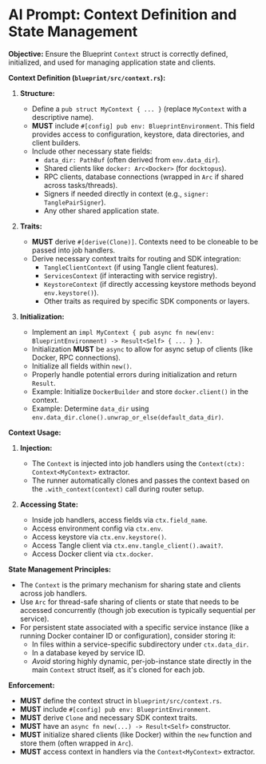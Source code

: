 # AI Prompt: Context Definition and State Management

**Objective:** Ensure the Blueprint `Context` struct is correctly defined, initialized, and used for managing application state and clients.

**Context Definition (`blueprint/src/context.rs`):**

1.  **Structure:**

    - Define a `pub struct MyContext { ... }` (replace `MyContext` with a descriptive name).
    - **MUST** include `#[config] pub env: BlueprintEnvironment`. This field provides access to configuration, keystore, data directories, and client builders.
    - Include other necessary state fields:
      - `data_dir: PathBuf` (often derived from `env.data_dir`).
      - Shared clients like `docker: Arc<Docker>` (for `docktopus`).
      - RPC clients, database connections (wrapped in `Arc` if shared across tasks/threads).
      - Signers if needed directly in context (e.g., `signer: TanglePairSigner`).
      - Any other shared application state.

2.  **Traits:**

    - **MUST** derive `#[derive(Clone)]`. Contexts need to be cloneable to be passed into job handlers.
    - Derive necessary context traits for routing and SDK integration:
      - `TangleClientContext` (if using Tangle client features).
      - `ServicesContext` (if interacting with service registry).
      - `KeystoreContext` (if directly accessing keystore methods beyond `env.keystore()`).
      - Other traits as required by specific SDK components or layers.

3.  **Initialization:**
    - Implement an `impl MyContext { pub async fn new(env: BlueprintEnvironment) -> Result<Self> { ... } }`.
    - Initialization **MUST** be `async` to allow for async setup of clients (like Docker, RPC connections).
    - Initialize all fields within `new()`.
    - Properly handle potential errors during initialization and return `Result`.
    - Example: Initialize `DockerBuilder` and store `docker.client()` in the context.
    - Example: Determine `data_dir` using `env.data_dir.clone().unwrap_or_else(default_data_dir)`.

**Context Usage:**

1.  **Injection:**

    - The `Context` is injected into job handlers using the `Context(ctx): Context<MyContext>` extractor.
    - The runner automatically clones and passes the context based on the `.with_context(context)` call during router setup.

2.  **Accessing State:**
    - Inside job handlers, access fields via `ctx.field_name`.
    - Access environment config via `ctx.env`.
    - Access keystore via `ctx.env.keystore()`.
    - Access Tangle client via `ctx.env.tangle_client().await?`.
    - Access Docker client via `ctx.docker`.

**State Management Principles:**

- The `Context` is the primary mechanism for sharing state and clients across job handlers.
- Use `Arc` for thread-safe sharing of clients or state that needs to be accessed concurrently (though job execution is typically sequential per service).
- For persistent state associated with a specific service instance (like a running Docker container ID or configuration), consider storing it:
  - In files within a service-specific subdirectory under `ctx.data_dir`.
  - In a database keyed by service ID.
  - _Avoid_ storing highly dynamic, per-job-instance state directly in the main `Context` struct itself, as it's cloned for each job.

**Enforcement:**

- **MUST** define the context struct in `blueprint/src/context.rs`.
- **MUST** include `#[config] pub env: BlueprintEnvironment`.
- **MUST** derive `Clone` and necessary SDK context traits.
- **MUST** have an `async fn new(...) -> Result<Self>` constructor.
- **MUST** initialize shared clients (like Docker) within the `new` function and store them (often wrapped in `Arc`).
- **MUST** access context in handlers via the `Context<MyContext>` extractor.
